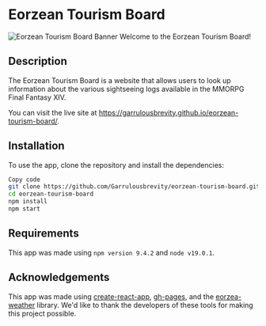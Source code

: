 # Eorzean Tourism Board
![Eorzean Tourism Board Banner](public/greetings-from-eorzea.png "Greetings from Eorzea!")
Welcome to the Eorzean Tourism Board!

## Description
The Eorzean Tourism Board is a website that allows users to look up information about the various sightseeing logs available in the MMORPG Final Fantasy XIV.

You can visit the live site at https://garrulousbrevity.github.io/eorzean-tourism-board/.

## Installation
To use the app, clone the repository and install the dependencies:

```bash
Copy code
git clone https://github.com/Garrulousbrevity/eorzean-tourism-board.git
cd eorzean-tourism-board
npm install
npm start
```

## Requirements
This app was made using `npm version 9.4.2` and `node v19.0.1`.

## Acknowledgements
This app was made using [create-react-app](https://create-react-app.dev/), [gh-pages](https://www.npmjs.com/package/gh-pages), and the [eorzea-weather](https://www.npmjs.com/package/eorzea-weather) library. We'd like to thank the developers of these tools for making this project possible.
